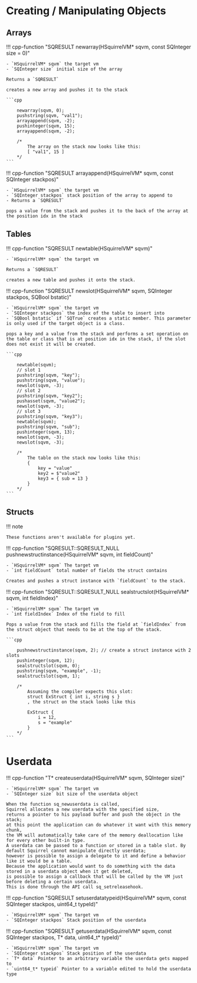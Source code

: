 # Creating / Manipulating Objects

## Arrays


!!! cpp-function "SQRESULT newarray(HSquirrelVM* sqvm, const SQInteger size = 0)"

    - `HSquirrelVM* sqvm` the target vm
    - `SQInteger size` initial size of the array

    Returns a `SQRESULT`

    creates a new array and pushes it to the stack

    ```cpp

        newarray(sqvm, 0);
        pushstring(sqvm, "val1");
        arrayappend(sqvm, -2);
        pushinteger(sqvm, 15);
        arrayappend(sqvm, -2);

        /*
            The array on the stack now looks like this:
            [ "val1", 15 ]
        */
    ```



!!! cpp-function "SQRESULT arrayappend(HSquirrelVM* sqvm, const SQInteger stackpos)"

    - `HSquirrelVM* sqvm` the target vm
    - `SQInteger stackpos` stack position of the array to append to
    - Returns a `SQRESULT`

    pops a value from the stack and pushes it to the back of the array at the position idx in the stack

## Tables


!!! cpp-function "SQRESULT newtable(HSquirrelVM* sqvm)"

    - `HSquirrelVM* sqvm` the target vm

    Returns a `SQRESULT`

    creates a new table and pushes it onto the stack.


!!! cpp-function "SQRESULT newslot(HSquirrelVM* sqvm, SQInteger stackpos, SQBool bstatic)"

    - `HSquirrelVM* sqvm` the target vm
    - `SQInteger stackpos` the index of the table to insert into
    - `SQBool bstatic` if `SQTrue` creates a static member. This parameter is only used if the target object is a class.

    pops a key and a value from the stack and performs a set operation on the table or class that is at position idx in the stack, if the slot does not exist it will be created.

    ```cpp

        newtable(sqvm);
        // slot 1
        pushstring(sqvm, "key");
        pushstring(sqvm, "value");
        newslot(sqvm, -3);
        // slot 2
        pushstring(sqvm, "key2");
        pushasset(sqvm, "value2");
        newslot(sqvm, -3);
        // slot 3
        pushstring(sqvm, "key3");
        newtable(sqvm);
        pushstring(sqvm, "sub");
        pushinteger(sqvm, 13);
        newslot(sqvm, -3);
        newslot(sqvm, -3);

        /*
            The table on the stack now looks like this:
            {
                key = "value"
                key2 = $"value2"
                key3 = { sub = 13 }
            }
        */
    ```

## Structs

!!! note

    These functions aren't available for plugins yet.


!!! cpp-function "SQRESULT::SQRESULT_NULL pushnewstructinstance(HSquirrelVM* sqvm, int fieldCount)"

    - `HSquirrelVM* sqvm` The target vm
    - `int fieldCount` total number of fields the struct contains
    
    Creates and pushes a struct instance with `fieldCount` to the stack.


!!! cpp-function "SQRESULT::SQRESULT_NULL sealstructslot(HSquirrelVM* sqvm, int fieldIndex)"

    - `HSquirrelVM* sqvm` The target vm
    - `int fieldIndex` Index of the field to fill

    Pops a value from the stack and fills the field at `fieldIndex` from the struct object that needs to be at the top of the stack.

    ```cpp

        pushnewstructinstance(sqvm, 2); // create a struct instance with 2 slots
        pushinteger(sqvm, 12);
        sealstructslot(sqvm, 0);
        pushstring(sqvm, "example", -1);
        sealstructslot(sqvm, 1);

        /*
            Assuming the compiler expects this slot:
            struct ExStruct { int i, string s }
            , the struct on the stack looks like this

            ExStruct {
                i = 12,
                s = "example"
            }
        */
    ```

# Userdata


!!! cpp-function "T* createuserdata(HSquirrelVM* sqvm, SQInteger size)"

    - `HSquirrelVM* sqvm` The target vm
    - `SQInteger size` bit size of the userdata object

    When the function sq_newuserdata is called,
    Squirrel allocates a new userdata with the specified size,
    returns a pointer to his payload buffer and push the object in the stack;
    at this point the application can do whatever it want with this memory chunk,
    the VM will automatically take care of the memory deallocation like for every other built-in type.
    A userdata can be passed to a function or stored in a table slot. By default Squirrel cannot manipulate directly userdata;
    however is possible to assign a delegate to it and define a behavior like it would be a table.
    Because the application would want to do something with the data stored in a userdata object when it get deleted,
    is possible to assign a callback that will be called by the VM just before deleting a certain userdata.
    This is done through the API call sq_setreleasehook.


!!! cpp-function "SQRESULT setuserdatatypeid(HSquirrelVM* sqvm, const SQInteger stackpos, uint64_t typeId)"

    - `HSquirrelVM* sqvm` The target vm
    - `SQInteger stackpos` Stack position of the userdata


!!! cpp-function "SQRESULT getuserdata(HSquirrelVM* sqvm, const SQInteger stackpos, T* data, uint64_t* typeId)"

    - `HSquirrelVM* sqvm` The target vm
    - `SQInteger stackpos` Stack position of the userdata
    - `T* data` Pointer to an arbitrary variable the userdata gets mapped to
    - `uint64_t* typeid` Pointer to a variable edited to hold the userdata type
